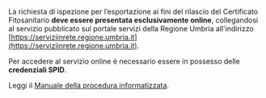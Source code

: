 La richiesta di ispezione per l’esportazione ai fini del rilascio del Certificato Fitosanitario **deve essere presentata esclusivamente online**, collegandosi al servizio pubblicato sul portale servizi della Regione Umbria all'indirizzo [https://serviziinrete.regione.umbria.it](https://serviziinrete.regione.umbria.it).

Per accedere al servizio online è necessario essere in possesso delle **credenziali SPID**.

Leggi il [Manuale della procedura informatizzata][04397487].

  [04397487]: https://www.regione.umbria.it/documents/18/14999801/Richiesta+Ispezione+Fitosanitaria+-+Manuale+utente+V3.3.pdf/21f246fd-5fe7-4ff1-9026-48421e32e745 "vai al manuale"

